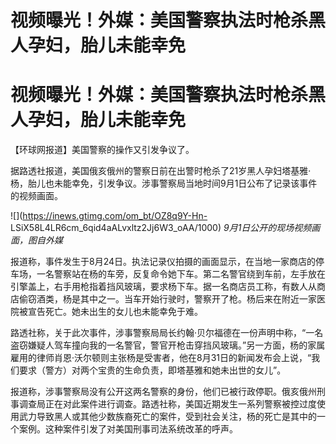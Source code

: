 # 视频曝光！外媒：美国警察执法时枪杀黑人孕妇，胎儿未能幸免

# 视频曝光！外媒：美国警察执法时枪杀黑人孕妇，胎儿未能幸免

【环球网报道】美国警察的操作又引发争议了。

据路透社报道，美国俄亥俄州的警察日前在出警时枪杀了21岁黑人孕妇塔基雅·杨，胎儿也未能幸免，引发争议。涉事警察局当地时间9月1日公布了记录该事件的视频画面。

![](https://inews.gtimg.com/om_bt/OZ8q9Y-Hn-
LSiX58L4LR6cm_6qid4aALvxltz2Jj6W3_oAA/1000) _9月1日公开的现场视频画面，图自外媒_

报道称，事件发生于8月24日。执法记录仪拍摄的画面显示，在当地一家商店的停车场，一名警察站在杨的车旁，反复命令她下车。第二名警官绕到车前，左手放在引擎盖上，右手用枪指着挡风玻璃，要求杨下车。据一名商店员工称，有数人从商店偷窃酒类，杨是其中之一。当车开始行驶时，警察开了枪。杨后来在附近一家医院被宣告死亡。她未出生的女儿也未能幸免于难。

路透社称，关于此次事件，涉事警察局局长约翰·贝尔福德在一份声明中称，“一名盗窃嫌疑人驾车撞向我的一名警官，警官开枪击穿挡风玻璃。”另一方面，杨的家属雇用的律师肖恩·沃尔顿则主张杨是受害者，他在8月31日的新闻发布会上说，“我们要求（警方）对两个宝贵的生命负责，即塔基雅和她未出世的女儿”。

报道称，涉事警察局没有公开这两名警察的身份，他们已被行政停职。俄亥俄州刑事调查局正在对此案件进行调查。路透社称，美国近期发生一系列警察被控过度使用武力导致黑人或其他少数族裔死亡的案件，受到社会关注，杨的死亡是其中的一个案例。这种案件引发了对美国刑事司法系统改革的呼声。

